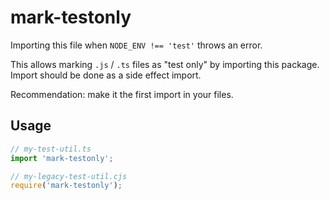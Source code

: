 # mark-testonly

Importing this file when `NODE_ENV !== 'test'` throws an error.

This allows marking `.js` / `.ts` files as "test only" by importing this
package. Import should be done as a side effect import.

Recommendation: make it the first import in your files.

## Usage

```typescript
// my-test-util.ts
import 'mark-testonly';
```

```javascript
// my-legacy-test-util.cjs
require('mark-testonly');
```
